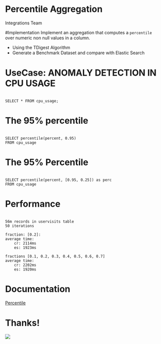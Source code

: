 # Percentile Aggregation
Integrations Team




#Implementation
Implement an aggregation that computes a `percentile` over numeric non null values in a column.


 - Using the TDigest Algorithm
 - Generate a Benchmark Dataset and compare with Elastic Search





# UseCase: ANOMALY DETECTION IN CPU USAGE 
<pre><code data-crate data-trim class="sql">
SELECT * FROM cpu_usage;
</code></pre>

<crate-result></crate-result>





# The 95% percentile 
<pre><code data-crate data-trim class="sql">
SELECT percentile(percent, 0.95)
FROM cpu_usage
</code></pre>
<crate-result></crate-result>





# The 95% Percentile
<pre><code data-crate data-trim class="sql">
SELECT percentile(percent, [0.95, 0.25]) as perc
FROM cpu_usage
</code></pre>
<crate-result></crate-result>



# Performance 
<pre><code>
56m records in uservisits table
50 iterations

fraction: [0.2]:
average time:
    cr: 2114ms
    es: 1923ms 

fractions [0.1, 0.2, 0.3, 0.4, 0.5, 0.6, 0.7]
average time:
    cr: 2202ms
    es: 1920ms
</code></pre>



# Documentation
[Percentile](file:///Users/meriamk/Projects/crate/blackbox/docs/out/html/sql/aggregation.html#percentile)



# Thanks!
![](http://49.media.tumblr.com/d0f970403defd335ec12cabb91e4f059/tumblr_n3uexwYxVI1s96utdo1_250.gif)


